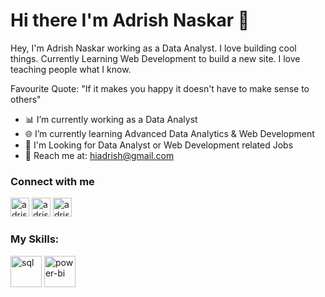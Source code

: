 # Hi there I'm Adrish Naskar 👋

<!--
**adrishnaskar/adrishnaskar** is a ✨ _special_ ✨ repository because its `README.md` (this file) appears on your GitHub profile.

Here are some ideas to get you started:

- 🔭 I’m currently working on ...
- 🌱 I’m currently learning ...
- 👯 I’m looking to collaborate on ...
- 🤔 I’m looking for help with ...
- 💬 Ask me about ...
- 📫 How to reach me: ...
- 😄 Pronouns: ...
- ⚡ Fun fact: ...
-->

Hey, I'm Adrish Naskar working as a Data Analyst. I love building cool things. Currently Learning Web Development to build a new site. I love teaching people what I know.

Favourite Quote: "If it makes you happy it doesn't have to make sense to others"

- 📊 I’m currently working as a Data Analyst
- 🌐 I’m currently learning Advanced Data Analytics & Web Development
- 💼 I'm Looking for Data Analyst or Web Development related Jobs
- 📧 Reach me at: hiadrish@gmail.com

<h3>Connect with me</h3>
<p>
<a href="https://twitter.com/adrishnaskar" target="blank"><img src="https://cdn.icon-icons.com/icons2/729/PNG/512/twitter_icon-icons.com_62751.png" alt="adrishnaskar" height="30" width="30" /></a>
<a href="https://linkedin.com/in/adrishnaskar" target="blank"><img src="https://upload.wikimedia.org/wikipedia/commons/thumb/8/81/LinkedIn_icon.svg/768px-LinkedIn_icon.svg.png" alt="adrishnaskar" height="30" width="30" /></a>
<a href="https://instagram.com/adrishnaskar" target="blank"><img src="https://upload.wikimedia.org/wikipedia/commons/thumb/a/a5/Instagram_icon.png/1024px-Instagram_icon.png" alt="adrishnaskar" height="30" width="30" /></a>
</p>
<h3>My Skills:</h3>
<img src="https://www.mrw.it/img/cope/zfu5pd_1612873042.jpg" alt="sql" height="50" width="50" />
<img src="https://lh3.googleusercontent.com/proxy/pHLECB1amdTsBSORa4BHBIEtyPVVu2RaN4n4LMqbER3o-GSOVCmWQxV8Yn-N6k8z1aHzmaLtlDbjkfs2TMWO86RNWj5cvEuWRmfCj_PkN5gUyklQvxup5xzsX7o6" alt="power-bi" height="50" width="50" />

